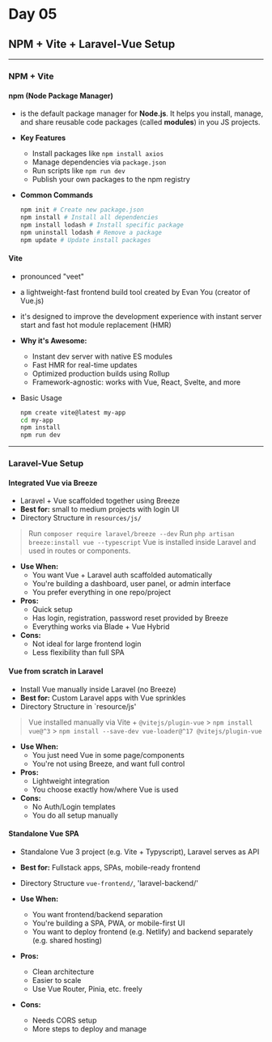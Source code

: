 # Day 05

## NPM + Vite + Laravel-Vue Setup

---

### NPM + Vite

#### npm (Node Package Manager)

- is the default package manager for **Node.js**. It helps you install, manage, and share reusable code packages (called **modules**) in you JS projects.

- **Key Features**
  - Install packages like `npm install axios`
  - Manage dependencies via `package.json`
  - Run scripts like `npm run dev`
  - Publish your own packages to the npm registry
- **Common Commands**

  ```bash
  npm init # Create new package.json
  npm install # Install all dependencies
  npm install lodash # Install specific package
  npm uninstall lodash # Remove a package
  npm update # Update install packages
  ```

#### Vite

- pronounced "veet"
- a lightweight-fast frontend build tool created by Evan You (creator of Vue.js)
- it's designed to improve the development experience with instant server start and fast hot module replacement (HMR)

- **Why it's Awesome:**
  - Instant dev server with native ES modules
  - Fast HMR for real-time updates
  - Optimized production builds using Rollup
  - Framework-agnostic: works with Vue, React, Svelte, and more
- Basic Usage
  ```bash
  npm create vite@latest my-app
  cd my-app
  npm install
  npm run dev
  ```

---

### Laravel-Vue Setup

#### Integrated Vue via Breeze

- Laravel + Vue scaffolded together using Breeze
- **Best for:** small to medium projects with login UI
- Directory Structure in `resources/js/`

> Run `composer require laravel/breeze --dev`
> Run `php artisan breeze:install vue --typescript`
> Vue is installed inside Laravel and used in routes or components.

- **Use When:**
  - You want Vue + Laravel auth scaffolded automatically
  - You're building a dashboard, user panel, or admin interface
  - You prefer everything in one repo/project
- **Pros:**
  - Quick setup
  - Has login, registration, password reset provided by Breeze
  - Everything works via Blade + Vue Hybrid
- **Cons:**
  - Not ideal for large frontend login
  - Less flexibility than full SPA

#### Vue from scratch in Laravel

- Install Vue manually inside Laravel (no Breeze)
- **Best for:** Custom Laravel apps with Vue sprinkles
- Directory Structure in `resource/js'

> Vue installed manually via Vite + `@vitejs/plugin-vue` > `npm install vue@^3` > `npm install --save-dev vue-loader@^17 @vitejs/plugin-vue`

- **Use When:**
  - You just need Vue in some page/components
  - You're not using Breeze, and want full control
- **Pros:**
  - Lightweight integration
  - You choose exactly how/where Vue is used
- **Cons:**
  - No Auth/Login templates
  - You do all setup manually

#### Standalone Vue SPA

- Standalone Vue 3 project (e.g. Vite + Typyscript), Laravel serves as API
- **Best for:** Fullstack apps, SPAs, mobile-ready frontend
- Directory Structure `vue-frontend/`, 'laravel-backend/'

- **Use When:**
  - You want frontend/backend separation
  - You're building a SPA, PWA, or mobile-first UI
  - You want to deploy frontend (e.g. Netlify) and backend separately (e.g. shared hosting)
- **Pros:**
  - Clean architecture
  - Easier to scale
  - Use Vue Router, Pinia, etc. freely
- **Cons:**
  - Needs CORS setup
  - More steps to deploy and manage
